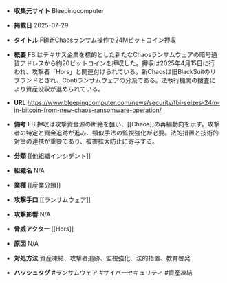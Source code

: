 - **収集元サイト**
Bleepingcomputer

- **掲載日**
2025-07-29

- **タイトル**
FBI新Chaosランサム操作で24Mビットコイン押収

- **概要**
FBIはテキサス企業を標的とした新たなChaosランサムウェアの暗号通貨アドレスから約20ビットコインを押収した。押収は2025年4月15日に行われ、攻撃者「Hors」と関連付けられている。新Chaosは旧BlackSuitのリブランドとされ、Contiランサムウェアの分派である。法執行機関の捜査により資産没収が進められている。

- **URL**
https://www.bleepingcomputer.com/news/security/fbi-seizes-24m-in-bitcoin-from-new-chaos-ransomware-operation/

- **備考**
FBI押収は攻撃資金源の断絶を狙い、[[Chaos]]の再編動向を示す。攻撃者の特定と資金追跡が進み、類似手法の監視強化が必要。法的措置と技術的対策の連携が重要であり、被害拡大防止に寄与する。

- **分類**
[[他組織インシデント]]

- **組織名**
N/A

- **業種**
[[産業分類]]

- **攻撃手口**
[[ランサムウェア]]

- **攻撃影響**
N/A

- **脅威アクター**
[[Hors]]

- **原因**
N/A

- **対処方法**
資産凍結、攻撃者追跡、監視強化、法的措置、教育啓発

- **ハッシュタグ**
#ランサムウェア #サイバーセキュリティ #資産凍結
